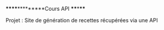**\*\*\*\***\***\*\*\*\***Cours API ****\*\*****\*****\*\*****

Projet :
Site de génération de recettes récupérées via une API
